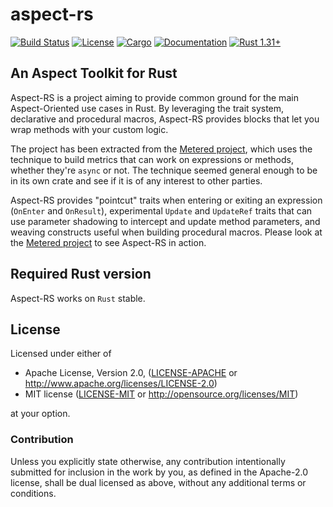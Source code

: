 # aspect-rs
[![Build Status](https://travis-ci.org/magnet/aspect-rs.svg?branch=master)](https://travis-ci.org/magnet/aspect-rs)
[![License](https://img.shields.io/badge/license-MIT%2FApache--2.0-blue.svg)](
https://github.com/magnet/aspect-rs)
[![Cargo](https://img.shields.io/crates/v/aspect.svg)](
https://crates.io/crates/aspect)
[![Documentation](https://docs.rs/aspect/badge.svg)](
https://docs.rs/aspect)
[![Rust 1.31+](https://img.shields.io/badge/rust-1.31+-lightgray.svg)](
https://www.rust-lang.org)
## An Aspect Toolkit for Rust

Aspect-RS is a project aiming to provide common ground for the main Aspect-Oriented use cases in Rust. By leveraging the trait system, declarative and procedural macros, Aspect-RS provides blocks that let you wrap methods with your custom logic.

The project has been extracted from the [Metered project](https://github.com/magnet/metered-rs), which uses the technique to build metrics that can work on expressions or methods, whether they're `async` or not. The technique seemed general enough to be in its own crate and see if it is of any interest to other parties.

Aspect-RS provides "pointcut" traits when entering or exiting an expression (`OnEnter` and `OnResult`), experimental `Update` and `UpdateRef` traits that can use parameter shadowing to intercept and update method parameters, and weaving constructs useful when building procedural macros. Please look at the [Metered project](https://github.com/magnet/metered-rs) to see Aspect-RS in action.


## Required Rust version

Aspect-RS works on `Rust` stable.

## License

Licensed under either of

 * Apache License, Version 2.0, ([LICENSE-APACHE](LICENSE-APACHE) or http://www.apache.org/licenses/LICENSE-2.0)
 * MIT license ([LICENSE-MIT](LICENSE-MIT) or http://opensource.org/licenses/MIT)

at your option.

### Contribution

Unless you explicitly state otherwise, any contribution intentionally
submitted for inclusion in the work by you, as defined in the Apache-2.0
license, shall be dual licensed as above, without any additional terms or
conditions.